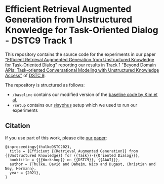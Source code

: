 # Efficient Retrieval Augmented Generation from Unstructured Knowledge for Task-Oriented Dialog - DSTC9 Track 1

This repository contains the source code for the experiments in our paper ["Efficient Retrieval Augmented Generation from Unstructured Knowledge for Task-Oriented Dialog"](https://drive.google.com/file/d/15jEzjjH5ojN-facTGCQccP1Z_UgKPTVQ/view) reporting our results in [Track 1 "Beyond Domain APIs: Task-oriented Conversational Modeling with Unstructured Knowledge Access"](https://github.com/alexa/alexa-with-dstc9-track1-dataset) of [DSTC 9](https://dstc9.dstc.community).

The repository is structured as follows:
- `/baseline` contains our modified version of the [baseline code by Kim et al.](https://github.com/alexa/alexa-with-dstc9-track1-dataset)
- `/setup` contains our [sisyphus](https://github.com/rwth-i6/sisyphus) setup which we used to run our experiments

## Citation

If you use part of this work, please cite [our paper](https://drive.google.com/file/d/15jEzjjH5ojN-facTGCQccP1Z_UgKPTVQ/view):

```
@inproceedings{thulkeDSTC2021,
  title = {Efficient {{Retrieval Augmented Generation}} from {{Unstructured Knowledge}} for {{Task}}-{{Oriented Dialog}}},
  booktitle = {{{Workshop}} on {{DSTC9}}, {{AAAI}}},
  author = {Thulke, David and Daheim, Nico and Dugast, Christian and Ney, Hermann},
  year = {2021},
}
```
